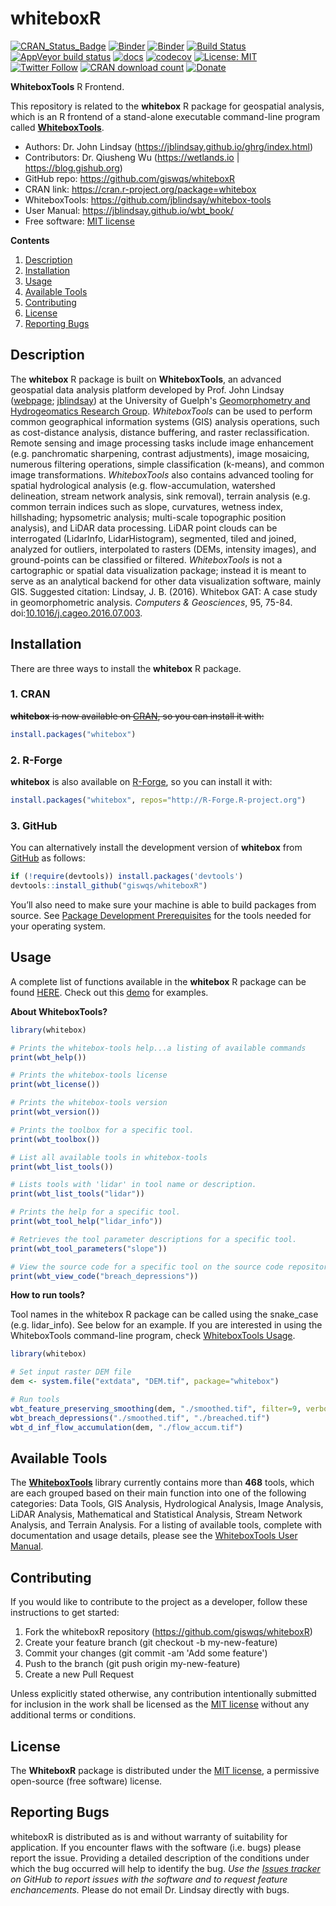 # whiteboxR

[![CRAN\_Status\_Badge](https://www.r-pkg.org/badges/version/whitebox)](https://cran.r-project.org/package=whitebox)
[![Binder](https://mybinder.org/badge_logo.svg)](https://mybinder.org/v2/gh/giswqs/whitebox-r-binder/master?urlpath=rstudio)
[![Binder](https://binder.pangeo.io/badge.svg)](https://binder.pangeo.io/v2/gh/giswqs/whitebox-r-binder/master?urlpath=rstudio)
[![Build Status](https://travis-ci.org/giswqs/whiteboxR.svg?branch=master)](https://travis-ci.org/giswqs/whiteboxR)
[![AppVeyor build status](https://ci.appveyor.com/api/projects/status/github/giswqs/whiteboxR?branch=master&svg=true)](https://ci.appveyor.com/project/giswqs/whiteboxR/)
[![docs](https://img.shields.io/badge/docs-passing-brightgreen.svg)](https://giswqs.github.io/whiteboxR/)
[![codecov](https://codecov.io/gh/giswqs/whiteboxR/branch/master/graph/badge.svg)](https://codecov.io/gh/giswqs/whiteboxR)
[![License: MIT](https://img.shields.io/badge/License-MIT-yellow.svg)](https://opensource.org/licenses/MIT)
[![Twitter Follow](https://img.shields.io/twitter/follow/giswqs?style=social)](https://twitter.com/giswqs)
[![CRAN download count](https://cranlogs.r-pkg.org/badges/grand-total/whitebox)](https://cranlogs.r-pkg.org/badges/grand-total/whitebox)
[![Donate](https://img.shields.io/badge/Donate-Buy%20me%20a%20coffee-yellowgreen.svg)](https://www.buymeacoffee.com/giswqs)


**WhiteboxTools** R Frontend.

This repository is related to the **whitebox** R package for geospatial analysis, which is an R frontend of a stand-alone executable command-line program called **[WhiteboxTools](https://github.com/jblindsay/whitebox-tools)**. 

* Authors: Dr. John Lindsay (<https://jblindsay.github.io/ghrg/index.html>)
* Contributors: Dr. Qiusheng Wu (<https://wetlands.io> | <https://blog.gishub.org>)
* GitHub repo: <https://github.com/giswqs/whiteboxR>
* CRAN link: <https://cran.r-project.org/package=whitebox>
* WhiteboxTools: <https://github.com/jblindsay/whitebox-tools>
* User Manual: <https://jblindsay.github.io/wbt_book/>
* Free software: [MIT license](https://opensource.org/licenses/MIT)


**Contents**

1. [Description](#description)
2. [Installation](#installation)
3. [Usage](#usage)
4. [Available Tools](#available-tools)
5. [Contributing](#contributing)
6. [License](#license)
7. [Reporting Bugs](#reporting-bugs)

## Description

The **whitebox** R package is built on **WhiteboxTools**, an advanced geospatial data analysis platform developed by Prof. John Lindsay ([webpage](https://jblindsay.github.io/ghrg/index.html); [jblindsay](https://github.com/jblindsay)) at the University of Guelph's [Geomorphometry and Hydrogeomatics Research Group](https://jblindsay.github.io/ghrg/index.html). *WhiteboxTools* can be used to perform common geographical information systems (GIS) analysis operations, such as cost-distance analysis, distance buffering, and raster reclassification. Remote sensing and image processing tasks include image enhancement (e.g. panchromatic sharpening, contrast adjustments), image mosaicing, numerous filtering operations, simple classification (k-means), and common image transformations. *WhiteboxTools* also contains advanced tooling for spatial hydrological analysis (e.g. flow-accumulation, watershed delineation, stream network analysis, sink removal), terrain analysis (e.g. common terrain indices such as slope, curvatures, wetness index, hillshading; hypsometric analysis; multi-scale topographic position analysis), and LiDAR data processing. LiDAR point clouds can be interrogated (LidarInfo, LidarHistogram), segmented, tiled and joined, analyzed for outliers, interpolated to rasters (DEMs, intensity images), and ground-points can be classified or filtered. *WhiteboxTools* is not a cartographic or spatial data visualization package; instead it is meant to serve as an analytical backend for other data visualization software, mainly GIS. Suggested citation: Lindsay, J. B. (2016). Whitebox GAT: A case study in geomorphometric analysis. _Computers & Geosciences_, 95, 75-84. doi:[10.1016/j.cageo.2016.07.003](http://dx.doi.org/10.1016/j.cageo.2016.07.003).

## Installation

There are three ways to install the **whitebox** R package.

### 1. CRAN

~~**whitebox** is now available on [CRAN](https://cran.r-project.org/package=whitebox), so you can install it with:~~

```R
install.packages("whitebox")
```

### 2. R-Forge

**whitebox** is also available on [R-Forge](https://r-forge.r-project.org/R/?group_id=2337), so you can install it with:

```R
install.packages("whitebox", repos="http://R-Forge.R-project.org")
```

### 3. GitHub

You can alternatively install the development version of **whitebox** from [GitHub](https://github.com/giswqs/whiteboxR) as follows:

```R
if (!require(devtools)) install.packages('devtools')
devtools::install_github("giswqs/whiteboxR")
```

You’ll also need to make sure your machine is able to build packages from source. See [Package Development Prerequisites](https://support.rstudio.com/hc/en-us/articles/200486498-Package-Development-Prerequisites) for the tools needed for your operating system.

## Usage

A complete list of functions available in the **whitebox** R package can be found [HERE](https://giswqs.github.io/whiteboxR/reference/index.html). Check out this [demo](https://giswqs.github.io/whiteboxR/articles/demo.html) for examples.

**About WhiteboxTools?**

```R
library(whitebox)

# Prints the whitebox-tools help...a listing of available commands
print(wbt_help())

# Prints the whitebox-tools license
print(wbt_license())

# Prints the whitebox-tools version
print(wbt_version())

# Prints the toolbox for a specific tool.
print(wbt_toolbox())

# List all available tools in whitebox-tools
print(wbt_list_tools())

# Lists tools with 'lidar' in tool name or description.
print(wbt_list_tools("lidar"))

# Prints the help for a specific tool.
print(wbt_tool_help("lidar_info"))

# Retrieves the tool parameter descriptions for a specific tool.
print(wbt_tool_parameters("slope"))

# View the source code for a specific tool on the source code repository.
print(wbt_view_code("breach_depressions"))
```

**How to run tools?**


Tool names in the whitebox R package can be called using the snake_case (e.g. lidar_info). See below for an example. If you are interested in using the WhiteboxTools command-line program, check [WhiteboxTools Usage](https://github.com/jblindsay/whitebox-tools#3-usage).

```R
library(whitebox)

# Set input raster DEM file
dem <- system.file("extdata", "DEM.tif", package="whitebox")

# Run tools
wbt_feature_preserving_smoothing(dem, "./smoothed.tif", filter=9, verbose_mode = TRUE)
wbt_breach_depressions("./smoothed.tif", "./breached.tif")
wbt_d_inf_flow_accumulation(dem, "./flow_accum.tif")
```

## Available Tools

The **[WhiteboxTools](https://github.com/jblindsay/whitebox-tools)** library currently contains more than **468** tools, which are each grouped based on their main function into one of the following categories: Data Tools, GIS Analysis, Hydrological Analysis, Image Analysis, LiDAR Analysis, Mathematical and Statistical Analysis, Stream Network Analysis, and Terrain Analysis. For a listing of available tools, complete with documentation and usage details, please see the [WhiteboxTools User Manual](https://jblindsay.github.io/wbt_book/available_tools/index.html).


## Contributing

If you would like to contribute to the project as a developer, follow these instructions to get started:

1. Fork the whiteboxR repository (<https://github.com/giswqs/whiteboxR>)
2. Create your feature branch (git checkout -b my-new-feature)
3. Commit your changes (git commit -am 'Add some feature')
4. Push to the branch (git push origin my-new-feature)
5. Create a new Pull Request

Unless explicitly stated otherwise, any contribution intentionally submitted for inclusion in the work shall be licensed as the [MIT license](https://opensource.org/licenses/MIT) without any additional terms or conditions.

## License

The **WhiteboxR** package is distributed under the [MIT license](https://opensource.org/licenses/MIT), a permissive open-source (free software) license.


## Reporting Bugs

whiteboxR is distributed as is and without warranty of suitability for application. If you encounter flaws with the software (i.e. bugs) please report the issue. Providing a detailed description of the conditions under which the bug occurred will help to identify the bug. *Use the [Issues tracker](https://github.com/giswqs/whiteboxR/issues) on GitHub to report issues with the software and to request feature enchancements.* Please do not email Dr. Lindsay directly with bugs.

